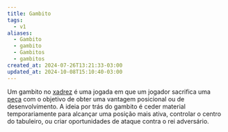 ```yaml
---
title: Gambito
tags:
  - v1
aliases:
  - Gambito
  - gambito
  - Gambitos
  - gambitos
created_at: 2024-07-26T13:21:33-03:00
updated_at: 2024-10-08T15:10:40-03:00
---
```


Um gambito no [xadrez](../../../../sementes/2024/07/06/Xadrez.md) é uma jogada em que um jogador sacrifica uma [peça](../08/Xadrez_Pecas.md) com o objetivo de obter uma vantagem posicional ou de desenvolvimento. A ideia por trás do gambito é ceder material temporariamente para alcançar uma posição mais ativa, controlar o centro do tabuleiro, ou criar oportunidades de ataque contra o rei adversário.